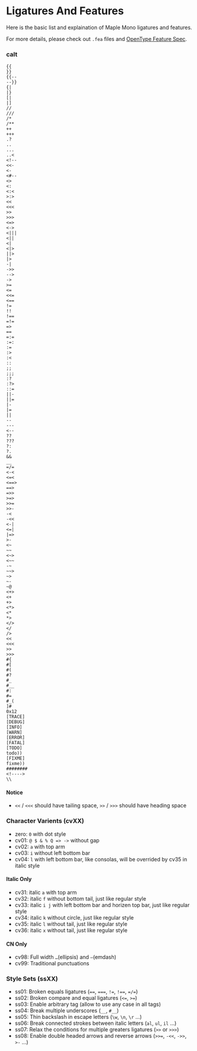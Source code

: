 # Ligatures And Features

Here is the basic list and explaination of Maple Mono ligatures and features.

For more details, please check out `.fea` files and [OpenType Feature Spec](https://adobe-type-tools.github.io/afdko/OpenTypeFeatureFileSpecification.html).

### calt

```
{{
}}
{{--
--}}
{|
|}
[|
|]
//
///
/*
/**
++
+++
.?
..
...
..<
<!--
<<-
<-
<#--
<>
<:
<:<
>:>
<<
<<<
>>
>>>
<=>
<->
<|||
<||
<|
<|>
||>
|>
-|
->>
-->
->
>=
<=
<<=
<==
!=
!!
!==
=!=
=>
==
=:=
:=:
:=
:>
:<
::
;;
;;;
:?
:?>
::=
||-
||=
|-
|=
||
--
---
<--
??
???
?:
?.
&&
__
=/=
<-<
<=<
<==>
==>
=>>
>=>
>>=
>>-
-<
-<<
<-|
<=|
|=>
>-
<~
~~
<~>
<~~
-~
~~>
~>
~-
~@
<+>
<+
+>
<*>
<*
*>
</>
</
/>
<<
<<<
>>
>>>
#{
#[
#(
#?
#_
#__
#:
#=
#_(
]#
0x12
[TRACE]
[DEBUG]
[INFO]
[WARN]
[ERROR]
[FATAL]
[TODO]
todo))
[FIXME]
fixme))
########
<!---->
\\
```

#### Notice

- `<<` / `<<<` should have tailing space, `>>` / `>>>` should have heading space

### Character Varients (cvXX)

- zero: `0` with dot style
- cv01: `@ $ & % Q => ->` without gap
- cv02: `a` with top arm
- cv03: `i` without left bottom bar
- cv04: `l` with left bottom bar, like consolas, will be overrided by cv35 in italic style

#### Italic Only
- cv31: italic `a` with top arm
- cv32: italic `f` without bottom tail, just like regular style
- cv33: italic `i j` with left bottom bar and horizen top bar, just like regular style
- cv34: italic `k` without circle, just like regular style
- cv35: italic `l` without tail, just like regular style
- cv36: italic `x` without tail, just like regular style

#### CN Only

- cv98: Full width `…`(ellipsis) and `—`(emdash)
- cv99: Traditional punctuations

### Style Sets (ssXX)

- ss01: Broken equals ligatures (`==`, `===`, `!=`, `!==`, `=/=`)
- ss02: Broken compare and equal ligatures (`<=`, `>=`)
- ss03: Enable arbitrary tag (allow to use any case in all tags)
- ss04: Break multiple underscores (`__`, `#__`)
- ss05: Thin backslash in escape letters (`\w`, `\n`, `\r` ...)
- ss06: Break connected strokes between italic letters (`al`, `ul`, `il` ...)
- ss07: Relax the conditions for multiple greaters ligatures (`>>` or `>>>`)
- ss08: Enable double headed arrows and reverse arrows (`>>=`, `-<<`, `->>`, `>-` ...)